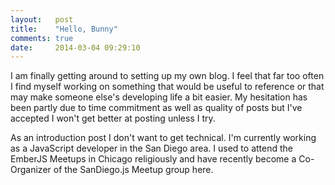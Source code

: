 ```yaml
---
layout:   post
title:    "Hello, Bunny"
comments: true
date:     2014-03-04 09:29:10
---
```


I am finally getting around to setting up my own blog. I feel that far too often I find myself working on something that would be useful to reference or that may make someone else's developing life a bit easier. My hesitation has been partly due to time commitment as well as quality of posts but I've accepted I won't get better at posting unless I try.

As an introduction post I don't want to get technical. I'm currently working as a JavaScript developer in the San Diego area. I used to attend the EmberJS Meetups in Chicago religiously and have recently become a Co-Organizer of the SanDiego.js Meetup group here.


